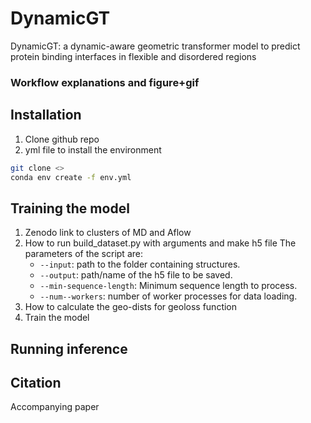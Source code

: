 # DynamicGT
DynamicGT: a dynamic-aware geometric transformer model to predict protein binding interfaces in flexible and disordered regions
### Workflow explanations and figure+gif

## **Installation**
1. Clone github repo
2. yml file to install the environment
```bash
git clone <>
conda env create -f env.yml
```
## **Training the model**
1. Zenodo link to clusters of MD and Aflow
2. How to run build_dataset.py with arguments and make h5 file
   The parameters of the script are:
   - ``--input``: path to the folder containing structures.
   - ``--output``: path/name of the h5 file to be saved.
   - ``--min-sequence-length``:  Minimum sequence length to process.
   - ``--num--workers``:  number of worker processes for data loading.
4. How to calculate the geo-dists for geoloss function
5. Train the model

## **Running inference**

## **Citation**
Accompanying paper
